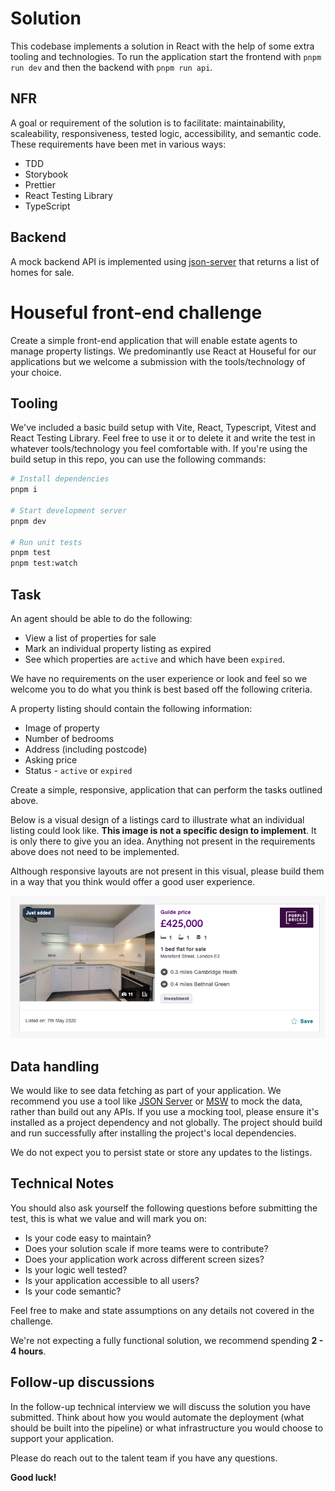 # Solution

This codebase implements a solution in React with the help of some extra tooling and technologies. To run the application start the frontend with `pnpm run dev` and then the backend with `pnpm run api`.

## NFR

A goal or requirement of the solution is to facilitate: maintainability, scaleability, responsiveness, tested logic, accessibility, and semantic code. These requirements have been met in various ways:

- TDD
- Storybook
- Prettier
- React Testing Library
- TypeScript

## Backend

A mock backend API is implemented using [json-server](https://www.npmjs.com/package/json-server) that returns a list of homes for sale.

# Houseful front-end challenge

Create a simple front-end application that will enable estate agents to manage property listings.
We predominantly use React at Houseful for our applications but we welcome a submission with the tools/technology of your choice.

## Tooling

We've included a basic build setup with Vite, React, Typescript, Vitest and React Testing Library. Feel free to use it or to delete it and write the test in whatever tools/technology you feel comfortable with. If you're using the build setup in this repo, you can use the following commands:

```sh
# Install dependencies
pnpm i

# Start development server
pnpm dev

# Run unit tests
pnpm test
pnpm test:watch
```

## Task

An agent should be able to do the following:

- View a list of properties for sale
- Mark an individual property listing as expired
- See which properties are `active` and which have been `expired`.

We have no requirements on the user experience or look and feel so we welcome you to do what you think is best based off the following criteria.

A property listing should contain the following information:

- Image of property
- Number of bedrooms
- Address (including postcode)
- Asking price
- Status - `active` or `expired`

Create a simple, responsive, application that can perform the tasks outlined above.

Below is a visual design of a listings card to illustrate what an individual listing could look like. **This image is not a specific design to implement**. It is only there to give you an idea. Anything not present in the requirements above does not need to be implemented.

Although responsive layouts are not present in this visual, please build them in a way that you think would offer a good user experience.

![Property Listings Card](/listing-card.png "Property Listings Card")

## Data handling

We would like to see data fetching as part of your application. We recommend you use a tool like [JSON Server](https://github.com/typicode/json-server) or [MSW](https://mswjs.io/) to mock the data, rather than build out any APIs. If you use a mocking tool, please ensure it's installed as a project dependency and not globally. The project should build and run successfully after installing the project's local dependencies.

We do not expect you to persist state or store any updates to the listings.

## Technical Notes

You should also ask yourself the following questions before submitting the test, this is what we value and will mark you on:

- Is your code easy to maintain?
- Does your solution scale if more teams were to contribute?
- Does your application work across different screen sizes?
- Is your logic well tested?
- Is your application accessible to all users?
- Is your code semantic?

Feel free to make and state assumptions on any details not covered in the challenge.

We're not expecting a fully functional solution, we recommend spending **2 - 4 hours**.

## Follow-up discussions

In the follow-up technical interview we will discuss the solution you have submitted. Think about how you would automate the deployment (what should be built into the pipeline) or what infrastructure you would choose to support your application.

Please do reach out to the talent team if you have any questions.

**Good luck!**
